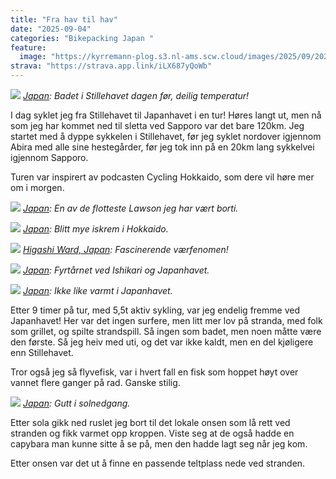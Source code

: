 ```yaml
---
title: "Fra hav til hav"
date: "2025-09-04"
categories: "Bikepacking Japan "
feature:
  image: "https://kyrremann-plog.s3.nl-ams.scw.cloud/images/2025/09/20250904_072739.jpg"
strava: "https://strava.app.link/iLX687yQoWb"
---
```



![](https://kyrremann-plog.s3.nl-ams.scw.cloud/images/2025/09/20250904_072739.jpg)
*[Japan](https://www.google.com/maps/place/42.60117029972222,141.82672339972223): Badet i Stillehavet dagen før, deilig temperatur!*

I dag syklet jeg fra Stillehavet til Japanhavet i en tur! Høres langt ut, men nå som jeg har kommet ned til sletta ved Sapporo var det bare 120km. Jeg startet med å dyppe sykkelen i Stillehavet, før jeg syklet nordover igjennom Abira med alle sine hestegårder, før jeg tok inn på en 20km lang sykkelvei igjennom Sapporo.

Turen var inspirert av podcasten Cycling Hokkaido, som dere vil høre mer om i morgen.


![](https://kyrremann-plog.s3.nl-ams.scw.cloud/images/2025/09/20250904_081214.jpg)
*[Japan](https://www.google.com/maps/place/42.64227879972222,141.8488115): En av de flotteste Lawson jeg har vært borti.*


![](https://kyrremann-plog.s3.nl-ams.scw.cloud/images/2025/09/20250904_103558.jpg)
*[Japan](https://www.google.com/maps/place/42.854858299722224,141.66950159972222): Blitt mye iskrem i Hokkaido.*


![](https://kyrremann-plog.s3.nl-ams.scw.cloud/images/2025/09/20250904_132316.jpg)
*[Higashi Ward, Japan](https://www.google.com/maps/place/43.079980399722224,141.4104078): Fascinerende værfenomen!*


![](https://kyrremann-plog.s3.nl-ams.scw.cloud/images/2025/09/20250904_153836.jpg)
*[Japan](https://www.google.com/maps/place/43.2571008,141.3603056997222): Fyrtårnet ved Ishikari og Japanhavet.*


![](https://kyrremann-plog.s3.nl-ams.scw.cloud/images/2025/09/20250904_162638.jpg)
*[Japan](https://www.google.com/maps/place/43.2473329,141.3476444): Ikke like varmt i Japanhavet.*

Etter 9 timer på tur, med 5,5t aktiv sykling, var jeg endelig fremme ved Japanhavet! Her var det ingen surfere, men litt mer lov på stranda, med folk som grillet, og spilte strandspill. Så ingen som badet, men noen måtte være den første. Så jeg heiv med uti, og det var ikke kaldt, men en del kjøligere enn Stillehavet.

Tror også jeg så flyvefisk, var i hvert fall en fisk som hoppet høyt over vannet flere ganger på rad. Ganske stilig.


![](https://kyrremann-plog.s3.nl-ams.scw.cloud/images/2025/09/20250904_180654.jpg)
*[Japan](https://www.google.com/maps/place/43.24717259972223,141.34799699972223): Gutt i solnedgang.*

Etter sola gikk ned ruslet jeg bort til det lokale onsen som lå rett ved stranden og fikk varmet opp kroppen. Viste seg at de også hadde en capybara man kunne sitte å se på, men den hadde lagt seg når jeg kom.

Etter onsen var det ut å finne en passende teltplass nede ved stranden.
